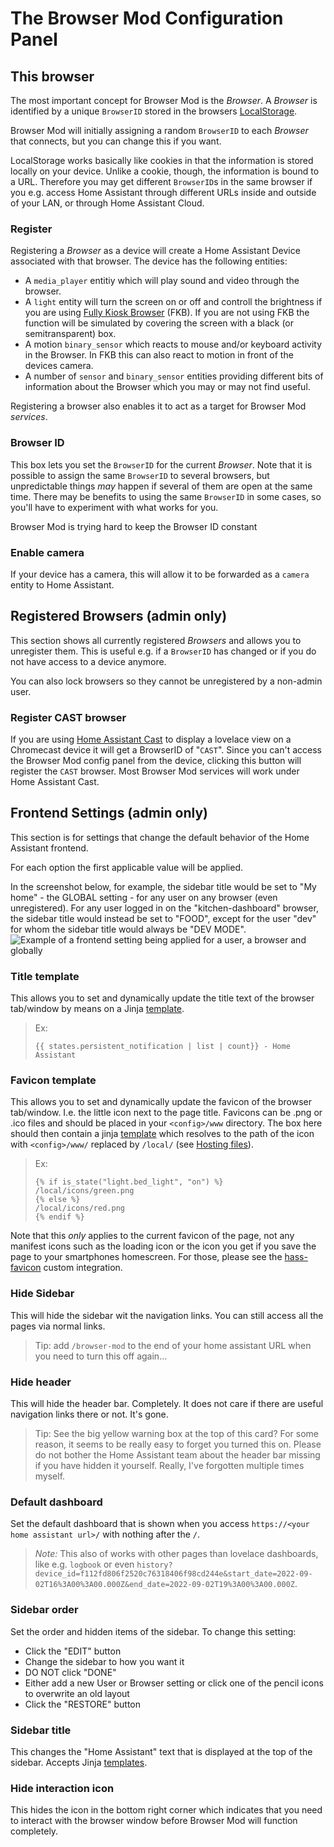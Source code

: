# The Browser Mod Configuration Panel

## This browser

The most important concept for Browser Mod is the _Browser_. A _Browser_ is identified by a unique `BrowserID` stored in the browsers [LocalStorage](https://developer.mozilla.org/en-US/docs/Web/API/Web_Storage_API).

Browser Mod will initially assigning a random `BrowserID` to each _Browser_ that connects, but you can change this if you want.

LocalStorage works basically like cookies in that the information is stored locally on your device. Unlike a cookie, though, the information is bound to a URL. Therefore you may get different `BrowserID`s in the same browser if you e.g. access Home Assistant through different URLs inside and outside of your LAN, or through Home Assistant Cloud.

### Register

Registering a _Browser_ as a device will create a Home Assistant Device associated with that browser. The device has the following entities:

- A `media_player` entitiy which will play sound and video through the browser.
- A `light` entity will turn the screen on or off and controll the brightness if you are using [Fully Kiosk Browser](https://www.fully-kiosk.com/) (FKB). If you are not using FKB the function will be simulated by covering the screen with a black (or semitransparent) box.
- A motion `binary_sensor` which reacts to mouse and/or keyboard activity in the Browser. In FKB this can also react to motion in front of the devices camera.
- A number of `sensor` and `binary_sensor` entities providing different bits of information about the Browser which you may or may not find useful.

Registering a browser also enables it to act as a target for Browser Mod _services_.

### Browser ID

This box lets you set the `BrowserID` for the current _Browser_.
Note that it is possible to assign the same `BrowserID` to several browsers, but unpredictable things _may_ happen if several of them are open at the same time.
There may be benefits to using the same `BrowserID` in some cases, so you'll have to experiment with what works for you.

Browser Mod is trying hard to keep the Browser ID constant

### Enable camera

If your device has a camera, this will allow it to be forwarded as a `camera` entity to Home Assistant.

## Registered Browsers (admin only)

This section shows all currently registered _Browsers_ and allows you to unregister them. This is useful e.g. if a `BrowserID` has changed or if you do not have access to a device anymore.

You can also lock browsers so they cannot be unregistered by a non-admin user.

### Register CAST browser

If you are using [Home Assistant Cast](https://www.home-assistant.io/integrations/cast/#home-assistant-cast) to display a lovelace view on a Chromecast device it will get a BrowserID of "`CAST`". Since you can't access the Browser Mod config panel from the device, clicking this button will register the `CAST` browser. Most Browser Mod services will work under Home Assistant Cast.

## Frontend Settings (admin only)

This section is for settings that change the default behavior of the Home Assistant frontend.

For each option the first applicable value will be applied.

In the screenshot below, for example, the sidebar title would be set to "My home" - the GLOBAL setting - for any user on any browser (even unregistered). For any user logged in on the "kitchen-dashboard" browser, the sidebar title would instead be set to "FOOD", except for the user "dev" for whom the sidebar title would always be "DEV MODE".
![Example of a frontend setting being applied for a user, a browser and globally](https://user-images.githubusercontent.com/1299821/187984798-04e72fff-7cce-4394-ba69-42e62c5e0acb.png)

### Title template

This allows you to set and dynamically update the title text of the browser tab/window by means on a Jinja [template](https://www.home-assistant.io/docs/configuration/templating/).

> Ex:
>
> ```jinja
> {{ states.persistent_notification | list | count}} - Home Assistant
> ```

### Favicon template

This allows you to set and dynamically update the favicon of the browser tab/window. I.e. the little icon next to the page title. Favicons can be .png or .ico files and should be placed in your `<config>/www` directory. The box here should then contain a jinja [template](https://www.home-assistant.io/docs/configuration/templating/) which resolves to the path of the icon with `<config>/www/` replaced by `/local/` (see [Hosting files](https://www.home-assistant.io/integrations/http/#hosting-files)).

> Ex:
>
> ```jinja
> {% if is_state("light.bed_light", "on") %}
> /local/icons/green.png
> {% else %}
> /local/icons/red.png
> {% endif %}
> ```

Note that this _only_ applies to the current favicon of the page, not any manifest icons such as the loading icon or the icon you get if you save the page to your smartphones homescreen. For those, please see the [hass-favicon](https://github.com/thomasloven/hass-favicon) custom integration.


### Hide Sidebar

This will hide the sidebar wit the navigation links. You can still access all the pages via normal links.

> Tip: add `/browser-mod` to the end of your home assistant URL when you need to turn this off again...

### Hide header

This will hide the header bar. Completely. It does not care if there are useful navigation links there or not. It's gone.

> Tip: See the big yellow warning box at the top of this card? For some reason, it seems to be really easy to forget you turned this on. Please do not bother the Home Assistant team about the header bar missing if you have hidden it yourself. Really, I've forgotten multiple times myself.

### Default dashboard

Set the default dashboard that is shown when you access `https://<your home assistant url>/` with nothing after the `/`.

> *Note:* This also of works with other pages than lovelace dashboards, like e.g. `logbook` or even `history?device_id=f112fd806f2520c76318406f98cd244e&start_date=2022-09-02T16%3A00%3A00.000Z&end_date=2022-09-02T19%3A00%3A00.000Z`.

### Sidebar order

Set the order and hidden items of the sidebar. To change this setting:

- Click the "EDIT" button
- Change the sidebar to how you want it
- DO NOT click "DONE"
- Either add a new User or Browser setting or click one of the pencil icons to overwrite an old layout
- Click the "RESTORE" button

### Sidebar title

This changes the "Home Assistant" text that is displayed at the top of the sidebar.
Accepts Jinja [templates](https://www.home-assistant.io/docs/configuration/templating/).


### Hide interaction icon

This hides the icon in the bottom right corner which indicates that you need to interact with the browser window before Browser Mod will function completely.